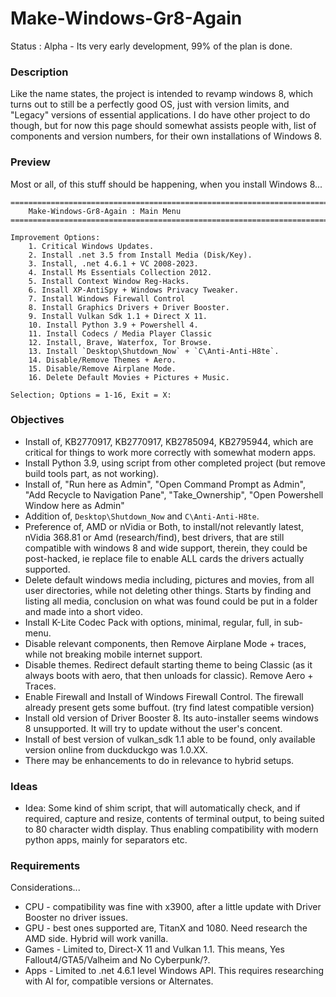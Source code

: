 # Make-Windows-Gr8-Again
Status : Alpha - Its very early development, 99% of the plan is done.

### Description
Like the name states, the project is intended to revamp windows 8, which turns out to still be a perfectly good OS, just with version limits, and "Legacy" versions of essential applications. I do have other project to do though, but for now this page should somewhat assists people with, list of components and version numbers, for their own installations of Windows 8.

### Preview
Most or all, of this stuff should be happening, when you install Windows 8...
```
=======================================================================================================
    Make-Windows-Gr8-Again : Main Menu
=======================================================================================================

Improvement Options:
    1. Critical Windows Updates.
    2. Install .net 3.5 from Install Media (Disk/Key).
    3. Install, .net 4.6.1 + VC 2008-2023.
    4. Install Ms Essentials Collection 2012. 
    5. Install Context Window Reg-Hacks.
    6. Insall XP-AntiSpy + Windows Privacy Tweaker.
    7. Install Windows Firewall Control
    8. Install Graphics Drivers + Driver Booster.
    9. Install Vulkan Sdk 1.1 + Direct X 11.
    10. Install Python 3.9 + Powershell 4.
    11. Install Codecs / Media Player Classic
    12. Install, Brave, Waterfox, Tor Browse.
    13. Install `Desktop\Shutdown_Now` + `C\Anti-Anti-H8te`.
    14. Disable/Remove Themes + Aero.
    15. Disable/Remove Airplane Mode.
    16. Delete Default Movies + Pictures + Music.

Selection; Options = 1-16, Exit = X: 
```

### Objectives
- Install of, KB2770917, KB2770917, KB2785094, KB2795944, which are critical for things to work more correctly with somewhat modern apps.  
- Install Python 3.9, using script from other completed project (but remove build tools part, as not working).
- Install of, "Run here as Admin", "Open Command Prompt as Admin", "Add Recycle to Navigation Pane", "Take_Ownership", "Open Powershell Window here as Admin"
- Addition of, `Desktop\Shutdown_Now` and `C\Anti-Anti-H8te`.
- Preference of, AMD or nVidia or Both, to install/not relevantly latest, nVidia 368.81 or Amd (research/find), best drivers, that are still compatible with windows 8 and wide support, therein, they could be post-hacked, ie replace file to enable ALL cards the drivers actually supported.    
- Delete default windows media including, pictures and movies, from all user directories, while not deleting other things. Starts by finding and listing all media, conclusion on what was found could be put in a folder and made into a short video.
- Install K-Lite Codec Pack with options, minimal, regular, full, in sub-menu.
- Disable relevant components, then Remove Airplane Mode + traces, while not breaking mobile internet support.
- Disable themes. Redirect default starting theme to being Classic (as it always boots with aero, that then unloads for classic). Remove Aero + Traces. 
- Enable Firewall and Install of Windows Firewall Control. The firewall already present gets some buffout. (try find latest compatible version)
- Install old version of Driver Booster 8. Its auto-installer seems windows 8 unsupported. It will try to update without the user's concent.
- Install of best version of vulkan_sdk 1.1 able to be found, only available version online from duckduckgo was 1.0.XX. 
- There may be enhancements to do in relevance to hybrid setups.

### Ideas
- Idea: Some kind of shim script, that will automatically check, and if required, capture and resize, contents of terminal output, to being suited to 80 character width display. Thus enabling compatibility with modern python apps, mainly for separators etc.

### Requirements
Considerations...
- CPU - compatibility was fine with x3900, after a little update with Driver Booster no driver issues.
- GPU - best ones supported are, TitanX and 1080. Need research the AMD side. Hybrid will work vanilla.
- Games - Limited to, Direct-X 11 and Vulkan 1.1. This means, Yes Fallout4/GTA5/Valheim and No Cyberpunk/?.
- Apps - Limited to .net 4.6.1 level Windows API. This requires researching with AI for, compatible versions or Alternates.

